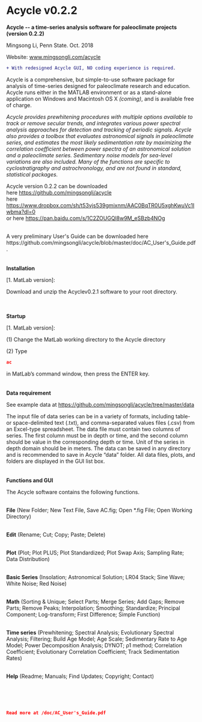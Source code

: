 # Acycle v0.2.2

<b>Acycle -- a time-series analysis software for paleoclimate projects  (version 0.2.2)</b>

Mingsong Li, Penn State. Oct. 2018

Website: www.mingsongli.com/acycle

```diff
+ With redesigned Acycle GUI, NO coding experience is required.
```
Acycle is a comprehensive, but simple-to-use software package for analysis of time-series designed for paleoclimate research and education. Acycle runs either in the MATLAB environment or as a stand-alone application on Windows and Macintosh OS X <i>(coming)</i>, and is available free of charge.

<i>Acycle provides prewhitening procedures with multiple options available to track or remove secular trends, and integrates various power spectral analysis approaches for detection and tracking of periodic signals. 
Acycle also provides a toolbox that evaluates astronomical signals in paleoclimate series, and estimates the most likely sedimentation rate by maximizing the correlation coefficient between power spectra of an astronomical solution and a paleoclimate series. Sedimentary noise models for sea-level variations are also included. 
Many of the functions are specific to cyclostratigraphy and astrochronology, and are not found in standard, statistical packages. </i>

Acycle version 0.2.2 can be downloaded <br />
here https://github.com/mingsongli/acycle   <br />
here https://www.dropbox.com/sh/t53vjs539gmixnm/AAC0BqTR0U5xghKwuVc1Iwbma?dl=0   <br />
or here https://pan.baidu.com/s/1C2ZOUGQl8w9M_eSBzb4NOg   <br />

<br />
A very preliminary User's Guide can be downloaded here https://github.com/mingsongli/acycle/blob/master/doc/AC_User's_Guide.pdf.
<br />
<br />
<br />
<b>Installation</b>

[1. MatLab version]: 

Download and unzip the Acyclev0.2.1 software to your root directory.

<br />
<br />
<b>Startup</b>

[1. MatLab version]:

(1) Change the MatLab working directory to the Acycle directory 

(2) Type 
```json
ac
```
in MatLab’s command window, then press the ENTER key.
<br />
<br />
<br />
<b>Data requirement</b>

See example data at https://github.com/mingsongli/acycle/tree/master/data

The input file of data series can be in a variety of formats, including table- or space-delimited text (.txt), and comma-separated values files (.csv) from an Excel-type spreadsheet. The data file must contain two columns of series. The first column must be in depth or time, and the second column should be value in the corresponding depth or time. Unit of the series in depth domain should be in meters. The data can be saved in any directory and is recommended to save in Acycle “data” folder. All data files, plots, and folders are displayed in the GUI list box.
<br />
<br />
<br />
<b>Functions and GUI</b>

The Acycle software contains the following functions.<br /><br />

<b>File</b> (New Folder; New Text File, Save AC.fig; Open *.fig File; Open Working Directory)<br /><br />

<b>Edit</b> (Rename; Cut; Copy; Paste; Delete)<br /><br />

<b>Plot</b> (Plot; Plot PLUS; Plot Standardized; Plot Swap Axis; Sampling Rate; Data Distribution)<br /><br />

<b>Basic Series</b> (Insolation; Astronomical Solution; LR04 Stack; Sine Wave; White Noise; Red Noise)<br /><br />

<b>Math</b> (Sorting & Unique; Select Parts; Merge Series; Add Gaps; Remove Parts; Remove Peaks; Interpolation; Smoothing; Standardize; Principal Component; Log-transform; First Difference; Simple Function)<br /><br />

<b>Time series</b> (Prewhitening; Spectral Analysis; Evolutionary Spectral Analysis; Filtering; Build Age Model; Age Scale; Sedimentary Rate to Age Model; Power Decomposition Analysis; DYNOT; ρ1 method; Correlation Coefficient; Evolutionary Correlation Coefficient; Track Sedimentation Rates)<br /><br />

<b>Help</b> (Readme; Manuals; Find Updates; Copyright; Contact)<br /><br />
<br />
<br />
<br />
```json
Read more at /doc/AC_User's_Guide.pdf
```
